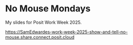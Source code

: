 # No Mouse Mondays

My slides for Posit Work Week 2025.

https://SamEdwardes-work-week-2025-show-and-tell-no-mouse.share.connect.posit.cloud